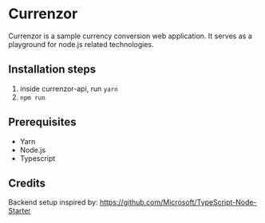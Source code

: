 # Currenzor

Currenzor is a sample currency conversion web application. It serves as a playground for node.js related technologies.

## Installation steps

1. inside currenzor-api, run `yarn`
2. `npm run`

## Prerequisites

* Yarn
* Node.js
* Typescript

## Credits

Backend setup inspired by: https://github.com/Microsoft/TypeScript-Node-Starter